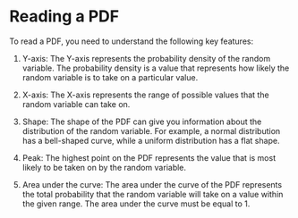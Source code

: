 # Reading a PDF

To read a PDF, you need to understand the following key features:

1. Y-axis: The Y-axis represents the probability density of the random variable. The probability density is a value that represents how likely the random variable is to take on a particular value.

2. X-axis: The X-axis represents the range of possible values that the random variable can take on.

3. Shape: The shape of the PDF can give you information about the distribution of the random variable. For example, a normal distribution has a bell-shaped curve, while a uniform distribution has a flat shape.

4. Peak: The highest point on the PDF represents the value that is most likely to be taken on by the random variable.

5. Area under the curve: The area under the curve of the PDF represents the total probability that the random variable will take on a value within the given range. The area under the curve must be equal to 1.